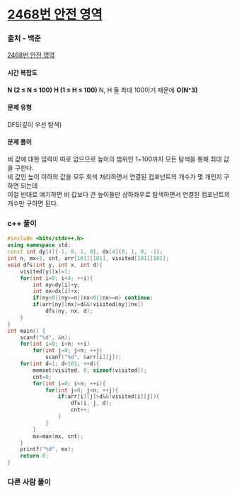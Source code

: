 # [2468번 안전 영역](https://www.acmicpc.net/problem/2468)

### 출처 - 백준
[2468번 안전 영역](https://www.acmicpc.net/problem/2468)

#### 시간 복잡도
**N (2 ≤ N ≤ 100)** 
**H (1 ≤ H ≤ 100)** 
N, H 둘 최대 100이기 때문에 **O(N^3)**

#### 문제 유형
DFS(깊이 우선 탐색)

#### 문제 풀이
비 값에 대한 입력이 따로 없으므로 높이의 범위인 1~100까지 모든 탐색을 통해 최대 값을 구한다.  
비 값인 높이 이하의 값을 모두 회색 처리하면서 연결된 컴포넌트의 개수가 몇 개인지 구하면 되는데  
이걸 반대로 얘기하면 비 값보다 큰 높이들만 상하좌우로 탐색하면서 연결된 컴포넌트의 개수만 구하면 된다.

### c++ 풀이
```c++
#include <bits/stdc++.h>
using namespace std;
const int dy[4]{-1, 0, 1, 0}, dx[4]{0, 1, 0, -1};
int n, mx=1, cnt, arr[101][101], visited[101][101];
void dfs(int y, int x, int d){
    visited[y][x]=1;
    for(int i=0; i<4; ++i){
        int ny=dy[i]+y;
        int nx=dx[i]+x;
        if(ny<0||ny>=n||nx<0||nx>=n) continue;
        if(arr[ny][nx]>d&&!visited[ny][nx])
            dfs(ny, nx, d);
    }
}
int main() {
    scanf("%d", &n);
    for(int i=0; i<n; ++i)
        for(int j=0; j<n; ++j)
            scanf("%d", &arr[i][j]);
    for(int d=1; d<101; ++d){
        memset(visited, 0, sizeof(visited));
        cnt=0;
        for(int i=0; i<n; ++i){
            for(int j=0; j<n; ++j){
                if(arr[i][j]>d&&!visited[i][j]){
                    dfs(i, j, d);
                    cnt++;
                }
            }
        }
        mx=max(mx, cnt); 
    }
    printf("%d", mx);
    return 0;
}
```

### 다른 사람 풀이
```c++

```